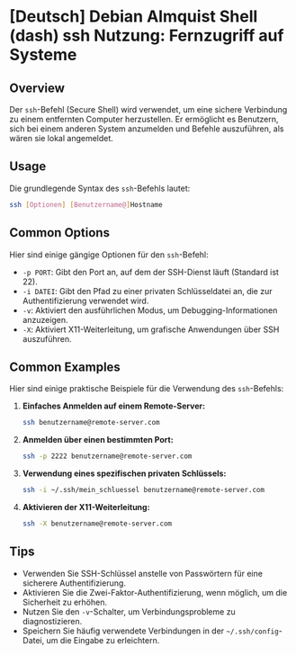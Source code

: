 # [Deutsch] Debian Almquist Shell (dash) ssh Nutzung: Fernzugriff auf Systeme

## Overview
Der `ssh`-Befehl (Secure Shell) wird verwendet, um eine sichere Verbindung zu einem entfernten Computer herzustellen. Er ermöglicht es Benutzern, sich bei einem anderen System anzumelden und Befehle auszuführen, als wären sie lokal angemeldet.

## Usage
Die grundlegende Syntax des `ssh`-Befehls lautet:

```bash
ssh [Optionen] [Benutzername@]Hostname
```

## Common Options
Hier sind einige gängige Optionen für den `ssh`-Befehl:

- `-p PORT`: Gibt den Port an, auf dem der SSH-Dienst läuft (Standard ist 22).
- `-i DATEI`: Gibt den Pfad zu einer privaten Schlüsseldatei an, die zur Authentifizierung verwendet wird.
- `-v`: Aktiviert den ausführlichen Modus, um Debugging-Informationen anzuzeigen.
- `-X`: Aktiviert X11-Weiterleitung, um grafische Anwendungen über SSH auszuführen.

## Common Examples
Hier sind einige praktische Beispiele für die Verwendung des `ssh`-Befehls:

1. **Einfaches Anmelden auf einem Remote-Server:**
   ```bash
   ssh benutzername@remote-server.com
   ```

2. **Anmelden über einen bestimmten Port:**
   ```bash
   ssh -p 2222 benutzername@remote-server.com
   ```

3. **Verwendung eines spezifischen privaten Schlüssels:**
   ```bash
   ssh -i ~/.ssh/mein_schluessel benutzername@remote-server.com
   ```

4. **Aktivieren der X11-Weiterleitung:**
   ```bash
   ssh -X benutzername@remote-server.com
   ```

## Tips
- Verwenden Sie SSH-Schlüssel anstelle von Passwörtern für eine sicherere Authentifizierung.
- Aktivieren Sie die Zwei-Faktor-Authentifizierung, wenn möglich, um die Sicherheit zu erhöhen.
- Nutzen Sie den `-v`-Schalter, um Verbindungsprobleme zu diagnostizieren.
- Speichern Sie häufig verwendete Verbindungen in der `~/.ssh/config`-Datei, um die Eingabe zu erleichtern.